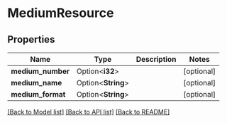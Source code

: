 # MediumResource

## Properties

Name | Type | Description | Notes
------------ | ------------- | ------------- | -------------
**medium_number** | Option<**i32**> |  | [optional]
**medium_name** | Option<**String**> |  | [optional]
**medium_format** | Option<**String**> |  | [optional]

[[Back to Model list]](../README.md#documentation-for-models) [[Back to API list]](../README.md#documentation-for-api-endpoints) [[Back to README]](../README.md)


